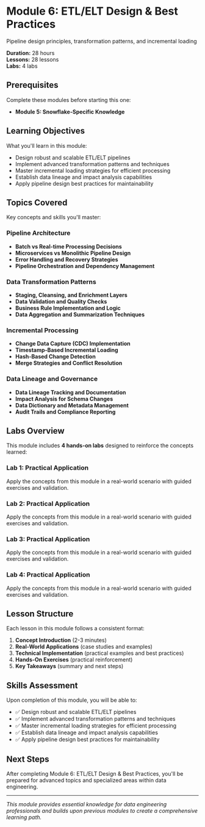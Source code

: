 # Module 6: ETL/ELT Design & Best Practices

Pipeline design principles, transformation patterns, and incremental loading

**Duration:** 28 hours  
**Lessons:** 28 lessons  
**Labs:** 4 labs

## Prerequisites

Complete these modules before starting this one:

- **Module 5: Snowflake-Specific Knowledge**

## Learning Objectives

What you'll learn in this module:

- Design robust and scalable ETL/ELT pipelines
- Implement advanced transformation patterns and techniques
- Master incremental loading strategies for efficient processing
- Establish data lineage and impact analysis capabilities
- Apply pipeline design best practices for maintainability

## Topics Covered

Key concepts and skills you'll master:

### Pipeline Architecture
- **Batch vs Real-time Processing Decisions**
- **Microservices vs Monolithic Pipeline Design**
- **Error Handling and Recovery Strategies**
- **Pipeline Orchestration and Dependency Management**

### Data Transformation Patterns
- **Staging, Cleansing, and Enrichment Layers**
- **Data Validation and Quality Checks**
- **Business Rule Implementation and Logic**
- **Data Aggregation and Summarization Techniques**

### Incremental Processing
- **Change Data Capture (CDC) Implementation**
- **Timestamp-Based Incremental Loading**
- **Hash-Based Change Detection**
- **Merge Strategies and Conflict Resolution**

### Data Lineage and Governance
- **Data Lineage Tracking and Documentation**
- **Impact Analysis for Schema Changes**
- **Data Dictionary and Metadata Management**
- **Audit Trails and Compliance Reporting**



## Labs Overview

This module includes **4 hands-on labs** designed to reinforce the concepts learned:

### Lab 1: Practical Application
Apply the concepts from this module in a real-world scenario with guided exercises and validation.

### Lab 2: Practical Application
Apply the concepts from this module in a real-world scenario with guided exercises and validation.

### Lab 3: Practical Application
Apply the concepts from this module in a real-world scenario with guided exercises and validation.

### Lab 4: Practical Application
Apply the concepts from this module in a real-world scenario with guided exercises and validation.



## Lesson Structure

Each lesson in this module follows a consistent format:

1. **Concept Introduction** (2-3 minutes)
2. **Real-World Applications** (case studies and examples)
3. **Technical Implementation** (practical examples and best practices)
4. **Hands-On Exercises** (practical reinforcement)
5. **Key Takeaways** (summary and next steps)

## Skills Assessment

Upon completion of this module, you will be able to:

- ✅ Design robust and scalable ETL/ELT pipelines
- ✅ Implement advanced transformation patterns and techniques
- ✅ Master incremental loading strategies for efficient processing
- ✅ Establish data lineage and impact analysis capabilities
- ✅ Apply pipeline design best practices for maintainability

## Next Steps

After completing Module 6: ETL/ELT Design & Best Practices, you'll be prepared for advanced topics and specialized areas within data engineering.

---

*This module provides essential knowledge for data engineering professionals and builds upon previous modules to create a comprehensive learning path.*
